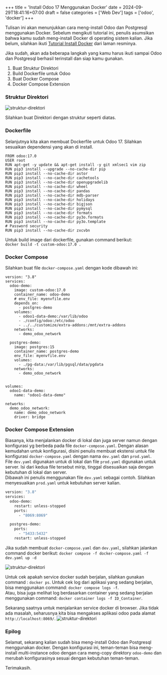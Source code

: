 +++
title = 'Install Odoo 17 Menggunakan Docker'
date = 2024-09-29T18:41:16+07:00
draft = false
categories = ['Web Dev']
tags = ['odoo', 'docker']
+++


Tulisan ini akan menunjukkan cara meng-install Odoo dan Postgresql menggunakan Docker.
Sebelum mengikuti tutorial ini, penulis asumsikan bahwa kamu sudah meng-install Docker di operating sistem kalian.
Jika belum, silahkan ikuti [Tutorial Install Docker]([https://](https://docs.docker.com/engine/install/)) dari laman resminya.

Jika sudah, akan ada beberapa langkah yang kamu harus ikuti sampai Odoo dan Postgresql berhasil terinstall dan siap kamu gunakan.
1. Buat Struktur Direktori
2. Build Dockerfile untuk Odoo
3. Buat Docker Compose
4. Docker Compose Extension

### Struktur Direktori
![struktur-direktori](/images/01/struktur-direktori.jpg)

Silahkan buat Direktori dengan struktur seperti diatas.

### Dockerfile
Selanjutnya kita akan membuat Dockerfile untuk Odoo 17. Silahkan sesuaikan dependensi yang akan di install.
```Docker
FROM odoo:17.0
USER root
RUN apt-get -y update && apt-get install -y git xmlsec1 vim zip
RUN pip3 install --upgrade --no-cache-dir pip
RUN pip3 install --no-cache-dir astor
RUN pip3 install --no-cache-dir cachetools
RUN pip3 install --no-cache-dir openupgradelib
RUN pip3 install --no-cache-dir wheel
RUN pip3 install --no-cache-dir pandas
RUN pip3 install --no-cache-dir mdb-parser
RUN pip3 install --no-cache-dir holidays
RUN pip3 install --no-cache-dir bigjson
RUN pip3 install --no-cache-dir pymysql
RUN pip3 install --no-cache-dir formats
RUN pip3 install --no-cache-dir py3o.formats
RUN pip3 install --no-cache-dir py3o.template
# Password security
RUN pip3 install --no-cache-dir zxcvbn
```

Untuk build image dari dockerfile, gunakan command berikut: \
`docker build -t custom-odoo:17.0 .`

### Docker Compose
Silahkan buat file `docker-compose.yaml` dengan kode dibawah ini:
```Docker
version: "3.8"
services:
  odoo-demo:
    image: custom-odoo:17.0
    container_name: odoo-demo
    # env_file: myenvfile.env
    depends_on:
      - postgres-demo
    volumes:
      - odoo1-data-demo:/var/lib/odoo
      - ./config/odoo:/etc/odoo
      - ../../customize/extra-addons:/mnt/extra-addons
    networks:
      - demo_odoo_network

  postgres-demo:
    image: postgres:15
    container_name: postgres-demo
    env_file: myenvfile.env
    volumes:
      - ./pg-data:/var/lib/pgsql/data/pgdata
    networks:
      - demo_odoo_network


volumes:
  odoo1-data-demo:
    name: "odoo1-data-demo"

networks:
  demo_odoo_network:
    name: demo_odoo_network
    driver: bridge
```

### Docker Compose Extension
Biasanya, kita menjalankan docker di lokal dan juga server namun dengan konfigurasi yg berbeda pada file `docker-compose.yaml`. 
Dengan alasan kemudahan untuk konfigurasi, disini penulis membuat ekstensi untuk file konfigurasi `docker-compose.yaml` dengan nama `dev.yaml` dan `prod.yaml`. \
File `dev.yaml` digunakan untuk di lokal dan file `prod.yaml` digunakan untuk server. Isi dari kedua file tersebut mirip, tinggal disesuaikan saja dengan kebutuhan di lokal dan server. \
Dibawah ini penulis menggunakan file `dev.yaml` sebagai contoh. Silahkan menyesuaikan `prod.yaml` untuk kebutuhan server kalian.

```Dockerfile
version: "3.8"
services:
  odoo-demo:
    restart: unless-stopped
    ports:
      - "8069:8069"

  postgres-demo:
    ports:
      - "5433:5432"
    restart: unless-stopped
```

Jika sudah membuat `docker-compose.yaml` dan `dev.yaml`, silahkan jalankan command docker berikut:
`docker compose -f docker-compose.yaml -f dev.yaml up -d`

![struktur-direktori](/images/01/docker-ps.jpg)

Untuk cek apakah service docker sudah berjalan, silahkan gunakan command : `docker ps`.
Untuk cek log dari aplikasi yang sedang berjalan, bisa menggunakan command: `docker compose logs -f`. \
Atau, bisa juga melihat log berdasarkan container yang
sedang berjalan menggunakan command: `docker container logs -f ID_Container`. 

Sekarang saatnya untuk menjalankan service docker di browser. Jika tidak ada masalah, seharusnya kita bisa mengakses aplikasi odoo pada alamat `http://localhost:8069/`.
![struktur-direktori](/images/01/localhost.jpg)

### Epilog
Selamat, sekarang kalian sudah bisa meng-install Odoo dan Postgresql menggunakan docker. Dengan konfigurasi ini, teman-teman bisa meng-install multi-instance odoo dengan cara
meng-copy direktory `odoo-demo` dan merubah konfigurasinya sesuai dengan kebutuhan teman-teman.

Terimakasih.